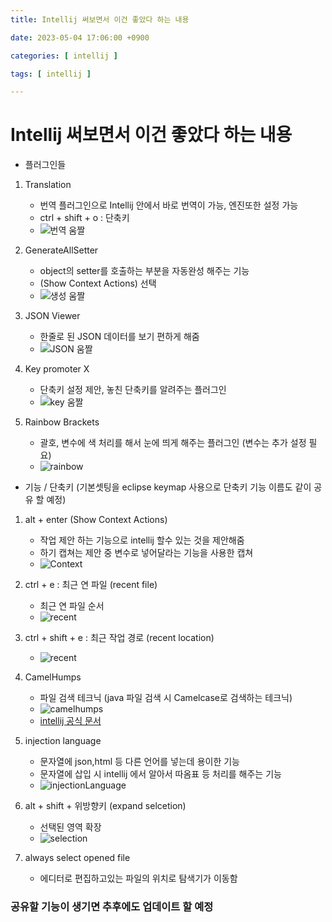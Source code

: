 ```yaml
---
title: Intellij 써보면서 이건 좋았다 하는 내용

date: 2023-05-04 17:06:00 +0900

categories: [ intellij ]

tags: [ intellij ]

---
```


# Intellij 써보면서 이건 좋았다 하는 내용

+ 플러그인들

1. Translation
   + 번역 플러그인으로 Intellij 안에서 바로 번역이 가능, 엔진또한 설정 가능
   + ctrl + shift + o : 단축키
   + ![번역 움짤](/assets/gif/translation.gif)

2. GenerateAllSetter
   + object의 setter를 호출하는 부분을 자동완성 해주는 기능
   + (Show Context Actions) 선택
   + ![생성 움짤](/assets/gif/GenerateAllSetter.gif)

3. JSON Viewer
   + 한줄로 된 JSON 데이터를 보기 편하게 해줌
   + ![JSON 움짤](/assets/gif/json.gif)

4. Key promoter X
   + 단축키 설정 제안, 놓친 단축키를 알려주는 플러그인
   + ![key 움짤](/assets/gif/keyPromoter.gif)

5. Rainbow Brackets
   + 괄호, 변수에 색 처리를 해서 눈에 띄게 해주는 플러그인 (변수는 추가 설정 필요)
   + ![rainbow ](/assets/gif/rainbow.gif)


+ 기능 / 단축키 (기본셋팅을 eclipse keymap 사용으로 단축키 기능 이름도 같이 공유 할 예정)

1. alt + enter (Show Context Actions)
   + 작업 제안 하는 기능으로 intellij 할수 있는 것을 제안해줌
   + 하기 캡쳐는 제안 중 변수로 넣어달라는 기능을 사용한 캡쳐
   + ![Context ](/assets/gif/showContext.gif)

2. ctrl + e : 최근 연 파일 (recent file)
   + 최근 연 파일 순서
   + ![recent ](/assets/gif/recent.gif)

3. ctrl + shift + e : 최근 작업 경로 (recent location)
   + ![recent ](/assets/gif/recentLocation.gif)

4. CamelHumps
   + 파일 검색 테크닉 (java 파일 검색 시 Camelcase로 검색하는 테크닉)
   + ![camelhumps ](/assets/gif/camelhumps.gif)
   + [intellij 공식 문서](https://www.jetbrains.com/help/rider/Navigation_and_Search__CamelHumps.html)

5. injection language
   + 문자열에 json,html 등 다른 언어를 넣는데 용이한 기능
   + 문자열에 삽입 시 intellij 에서 알아서 따옴표 등 처리를 해주는 기능
   + ![injectionLanguage ](/assets/gif/injectionLanguage.gif)

6. alt + shift + 위방향키 (expand selcetion)
   + 선택된 영역 확장
   + ![selection ](/assets/gif/expandSelection.gif)

7. always select opened file
   + 에디터로 편집하고있는 파일의 위치로 탐색기가 이동함


### 공유할 기능이 생기면 추후에도 업데이트 할 예정


